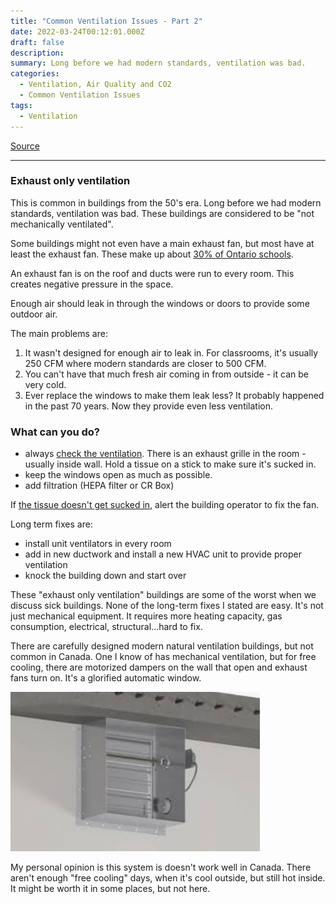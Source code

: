 ```yaml
---
title: "Common Ventilation Issues - Part 2"
date: 2022-03-24T00:12:01.000Z
draft: false
description:
summary: Long before we had modern standards, ventilation was bad. 
categories:
  - Ventilation, Air Quality and CO2
  - Common Ventilation Issues
tags:
  - Ventilation
---
```


[Source](https://twitter.com/joeyfox85/status/1506785871663702020)

---

### Exhaust only ventilation

This is common in buildings from the 50's era. Long before we had modern standards, ventilation was bad. These buildings are considered to be "not mechanically ventilated". 

Some buildings might not even have a main exhaust fan, but most have at least the exhaust fan. These make up about [30% of Ontario schools](https://www.cbc.ca/news/canada/kitchener-waterloo/kitchener-wateroo-stepehen-lecce-schools-safe-1.6167986).

An exhaust fan is on the roof and ducts were run to every room. This creates negative pressure in the space. 

Enough air should leak in through the windows or doors to provide some outdoor air.  

The main problems are:
1. It wasn't designed for enough air to leak in. For classrooms, it's usually 250 CFM where modern standards are closer to 500 CFM.
2. You can't have that much fresh air coming in from outside - it can be very cold.
3. Ever replace the windows to make them leak less? It probably happened in the past 70 years. Now they provide even less ventilation.

### What can you do?
- always [check the ventilation](https://twitter.com/joeyfox85/status/1476217494658592769). There is an exhaust grille in the room - usually inside wall. Hold a tissue on a stick to make sure it's sucked in.
- keep the windows open as much as possible.
- add filtration (HEPA filter or CR Box)

If [the tissue doesn't get sucked in](https://twitter.com/joeyfox85/status/1476217494658592769), alert the building operator to fix the fan.

Long term fixes are: 
- install unit ventilators in every room
- add in new ductwork and install a new HVAC unit to provide proper ventilation
- knock the building down and start over

These "exhaust only ventilation" buildings are some of the worst when we discuss sick buildings. None of the long-term fixes I stated are easy. It's not just mechanical equipment. It requires more heating capacity, gas consumption, electrical, structural...hard to fix.

There are carefully designed modern natural ventilation buildings, but not common in Canada. One I know of has mechanical ventilation, but for free cooling, there are motorized dampers on the wall that open and exhaust fans turn on. It's a glorified automatic window.

![Picture of a motorized damper mounted onto a wall](/motorized-damper.png)

My personal opinion is this system is doesn't work well in Canada. There aren't enough "free cooling" days, when it's cool outside, but still hot inside. It might be worth it in some places, but not here.